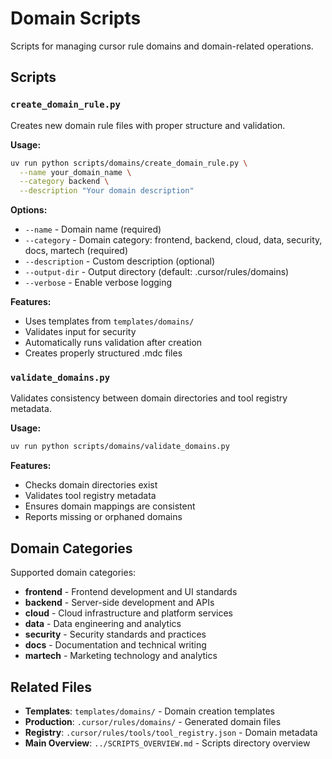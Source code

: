 # Domain Scripts

Scripts for managing cursor rule domains and domain-related operations.

## Scripts

### `create_domain_rule.py`
Creates new domain rule files with proper structure and validation.

**Usage:**
```bash
uv run python scripts/domains/create_domain_rule.py \
  --name your_domain_name \
  --category backend \
  --description "Your domain description"
```

**Options:**
- `--name` - Domain name (required)
- `--category` - Domain category: frontend, backend, cloud, data, security, docs, martech (required)
- `--description` - Custom description (optional)
- `--output-dir` - Output directory (default: .cursor/rules/domains)
- `--verbose` - Enable verbose logging

**Features:**
- Uses templates from `templates/domains/`
- Validates input for security
- Automatically runs validation after creation
- Creates properly structured .mdc files

### `validate_domains.py`
Validates consistency between domain directories and tool registry metadata.

**Usage:**
```bash
uv run python scripts/domains/validate_domains.py
```

**Features:**
- Checks domain directories exist
- Validates tool registry metadata
- Ensures domain mappings are consistent
- Reports missing or orphaned domains

## Domain Categories

Supported domain categories:
- **frontend** - Frontend development and UI standards
- **backend** - Server-side development and APIs
- **cloud** - Cloud infrastructure and platform services
- **data** - Data engineering and analytics
- **security** - Security standards and practices
- **docs** - Documentation and technical writing
- **martech** - Marketing technology and analytics

## Related Files

- **Templates**: `templates/domains/` - Domain creation templates
- **Production**: `.cursor/rules/domains/` - Generated domain files
- **Registry**: `.cursor/rules/tools/tool_registry.json` - Domain metadata
- **Main Overview**: `../SCRIPTS_OVERVIEW.md` - Scripts directory overview
